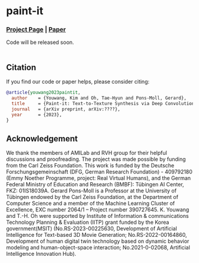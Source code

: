 # paint-it
### [Project Page](https://kim-youwang.github.io/paint-it) | [Paper](https://kim-youwang.github.io/paint-it)
Code will be released soon.<br><br>


## Citation
If you find our code or paper helps, please consider citing:
````BibTeX
@article{youwang2023paintit,
  author    = {Youwang, Kim and Oh, Tae-Hyun and Pons-Moll, Gerard},
  title     = {Paint-it: Text-to-Texture Synthesis via Deep Convolutional Texture Map Optimization and Physically-Based Rendering},
  journal   = {arXiv preprint, arXiv:????},
  year      = {2023},
}
````

## Acknowledgement
We thank the members of AMILab and RVH group for their helpful discussions and proofreading. 
The project was made possible by funding from the Carl Zeiss Foundation. This work is funded by the Deutsche Forschungsgemeinschaft (DFG, German Research Foundation) - 409792180 (Emmy Noether Programme, project: Real Virtual Humans), and the German Federal Ministry of Education and Research (BMBF): Tübingen AI Center, FKZ: 01IS18039A. Gerard Pons-Moll is a Professor at the University of Tübingen endowed by the Carl Zeiss Foundation, at the Department of Computer Science and a member of the Machine Learning Cluster of Excellence, EXC number 2064/1 – Project number 390727645. K. Youwang and T.-H. Oh were supported by Institute of Information & communications Technology Planning & Evaluation (IITP) grant funded by the Korea government(MSIT) (No.RS-2023-00225630, Development of Artificial Intelligence for Text-based 3D Movie Generation; No.RS-2022-00164860, Development of human digital twin technology based on dynamic behavior modeling and human-object-space interaction; No.2021-0-02068, Artificial Intelligence Innovation Hub).


